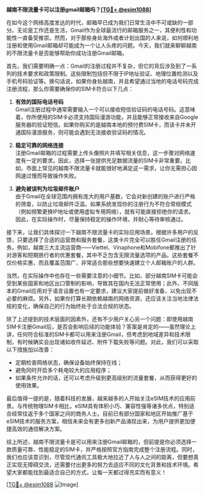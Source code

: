 **越南不限流量卡可以注册gmail邮箱吗？[[TG💪+ @esim1088](https://t.me/s/esim1088)]**

在如今这个网络高度发达的时代，邮箱早已成为我们日常生活中不可或缺的一部分。无论是工作还是生活，Gmail作为全球最流行的邮箱服务之一，其便利性和功能性一直备受推崇。然而，对于那些身处海外或者计划出国的人来说，如何顺利地注册和使用Gmail邮箱却可能成为一个让人头疼的问题。今天，我们就来聊聊越南的不限流量卡是否能够帮助你成功注册Gmail邮箱。

首先，我们需要明确一点：Gmail的注册过程并不复杂，但它的背后涉及到了一系列的技术要求和政策限制。这些限制包括但不限于IP地址验证、地理位置检测以及手机号码验证等。换句话说，如果你身处越南，并且希望通过当地的电话号码完成注册流程，那么你需要确保你的SIM卡符合以下几点：

1. **有效的国际电话号码**  
   Gmail注册过程中通常需要输入一个可以接收短信验证码的电话号码。这意味着，你所使用的SIM卡必须支持国际漫游功能，并且能够正常接收来自Google服务器的验证短信。如果你购买的是越南本地的预付费SIM卡，而该卡并未开通国际漫游服务，则可能会遇到无法接收验证码的情况。

2. **稳定可靠的网络连接**  
   注册Gmail邮箱的过程需要上传头像照片并填写相关信息，这一步骤对网络速度有一定的要求。因此，选择一张提供充足数据流量的SIM卡非常重要。比如，市面上常见的越南不限流量卡就能很好地满足这一需求，让你无需担心因网速过慢而导致操作失败。

3. **避免被误判为垃圾邮件账户**  
   由于Gmail在全球范围内拥有庞大的用户基数，它会对新创建的账户进行严格的筛查，以防止垃圾邮件泛滥。如果系统发现你的注册行为不符合常规模式（例如频繁更换IP地址或使用虚拟专用网络），就有可能直接拒绝你的请求。因此，在实际操作时，尽量保持稳定的操作环境，并耐心等待审核通过。

接下来，让我们具体探讨一下越南不限流量卡的实际应用场景。根据许多用户的反馈，只要选择了合适的运营商和服务套餐，这类卡片完全可以胜任Gmail注册的任务。例如，越南三大主流运营商——Viettel、Vinaphone和Mobifone都推出了针对游客和短期旅行者的优惠套餐，其中不乏包含无限流量选项的产品。这些套餐不仅价格实惠，而且覆盖范围广，非常适合那些想要快速建立个人邮箱账户的人群。

当然，在实际操作中也存在一些需要注意的小细节。比如，部分越南SIM卡可能会受到某些国家和地区出口管制的影响，导致其在国内无法正常使用；此外，不同版本的Gmail应用对于语言设置也有一定要求，建议大家提前做好准备，以免出现不必要的麻烦。另外，如果你打算长期依赖越南的网络资源，还应该关注当地法律法规的变化，确保自己的行为始终处于合法合规的状态。

除了上述提到的技术层面的因素外，还有不少用户关心另一个问题：即使用越南SIM卡注册Gmail后，是否会影响后续的功能体验？答案是肯定的——虽然理论上讲，任何符合标准的SIM卡都可以用来注册Gmail，但考虑到地域差异和技术限制，有时候确实会出现诸如收件延迟、附件下载失败等问题。对此，我们可以采取以下措施加以改善：

- 定期检查网络状态，确保设备始终保持在线；
- 避免同时开启多个耗电较大的应用程序；
- 如果条件允许的话，还可以考虑升级到更高级别的流量套餐，从而获得更好的使用效果。

最后值得一提的是，随着科技的发展，越来越多的人开始关注eSIM技术的应用前景。与传统物理SIM卡相比，eSIM具有体积小巧、兼容性强等诸多优点，特别适合经常往返于多个国家之间的商务人士。目前已有部分国家和地区开始推广基于eSIM技术的服务方案，相信未来会有更多创新产品涌现出来，为用户提供更加便捷高效的通信解决方案。

综上所述，越南不限流量卡是可以用来注册Gmail邮箱的，但前提是你必须选择一款质量可靠、性能稳定的SIM卡，并严格按照官方指南完成整个注册流程。同时，我们也应该意识到，尽管现代通讯工具极大地拉近了人与人之间的距离，但要想真正实现无障碍交流，还需要付出更多的努力去适应不同的文化背景和技术环境。希望大家都能找到最适合自己的方式，让每一天都过得充实而有意义！

[[TG💪+ @esim1088](https://t.me/s/esim1088) ![Image](https://i.postimg.cc/4NQfJmqS/Snipaste-2025-05-13-00-14-12.png)]